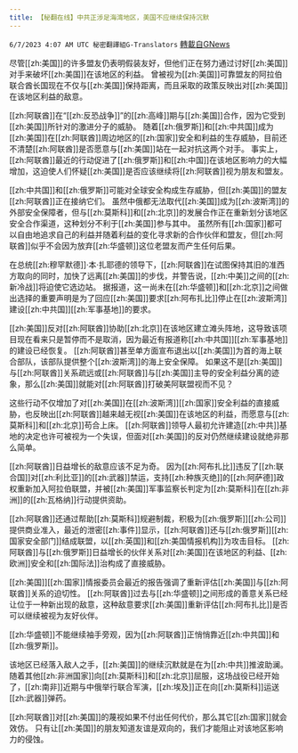 ```yaml
---
title: 【秘翻在线】中共正涉足海湾地区，美国不应继续保持沉默
---
```

`6/7/2023 4:07 AM UTC 秘密翻譯組G-Translators` [轉載自GNews](https://gnews.org/articles/1364090)

        

尽管[[zh:美国]]的许多盟友仍表明假装友好，但他们正在努力通过讨好[[zh:美国]]对手来破坏[[zh:美国]]在该地区的利益。 曾被视为[[zh:美国]]可靠盟友的阿拉伯联合酋长国现在不仅与[[zh:美国]]保持距离，而且采取的政策反映出对[[zh:美国]]在该地区利益的敌意。

 [[zh:阿联酋]]在“[[zh:反恐战争]]”的[[zh:高峰]]期与[[zh:美国]]合作，因为它受到[[zh:美国]]所针对的激进分子的威胁。 随着[[zh:俄罗斯]]和[[zh:中共国]]成为[[zh:美国]]在[[zh:阿联酋]]周边地区的[[zh:国家]]安全和利益的生存威胁，目前还不清楚[[zh:阿联酋]]是否愿意与[[zh:美国]]站在一起对抗这两个对手。 事实上，[[zh:阿联酋]]最近的行动促进了[[zh:俄罗斯]]和[[zh:中国]]在该地区影响力的大幅增加，这迫使人们怀疑[[zh:美国]]是否应该继续将[[zh:阿联酋]]视为朋友和盟友。

 [[zh:中共国]]和[[zh:俄罗斯]]可能对全球安全构成生存威胁，但[[zh:美国]]的盟友[[zh:阿联酋]]正在接纳它们。 虽然中俄都无法取代[[zh:美国]]成为[[zh:波斯湾]]的外部安全保障者，但与[[zh:莫斯科]]和[[zh:北京]]的发展合作正在重新划分该地区安全合作渠道，这种划分不利于[[zh:美国]]参与其中。 虽然所有[[zh:国家]]都可以自由地追求自己的利益并随着利益的变化寻求新的合作伙伴和盟友，但[[zh:阿联酋]]似乎不会因为放弃[[zh:华盛顿]]这位老盟友而产生任何后果。

 在总统[[zh:穆罕默德]]·本·扎耶德的领导下，[[zh:阿联酋]]在试图保持其旧的准西方取向的同时，加快了远离[[zh:美国]]的步伐，并警告说，[[zh:中美]]之间的[[zh:新冷战]]将迫使它选边站。 据报道，这一尚未在[[zh:华盛顿]]和[[zh:北京]]之间做出选择的重要声明是为了回应[[zh:美国]]要求[[zh:阿布扎比]]停止在[[zh:波斯湾]]建设[[zh:中共国]][[zh:军事基地]]的要求。

 [[zh:美国]]反对[[zh:阿联酋]]协助[[zh:北京]]在该地区建立滩头阵地，这导致该项目现在看来只是暂停而不是取消，因为最近有报道称[[zh:中共国]][[zh:军事基地]]的建设已经恢复。 [[zh:阿联酋]]甚至单方面宣布退出以[[zh:美国]]为首的海上联合部队，该部队提供整个[[zh:波斯湾]]的海上安全保障。 如果这不是[[zh:美国]]与[[zh:阿联酋]]关系疏远或[[zh:阿联酋]]与[[zh:美国]]主导的安全利益分离的迹象，那么[[zh:美国]]就能对[[zh:阿联酋]]打破美阿联盟视而不见？

这些行动不仅增加了对[[zh:美国]]在[[zh:波斯湾]][[zh:国家]]安全利益的直接威胁，也反映出[[zh:阿联酋]]越来越无视[[zh:美国]]在该地区的利益，而愿意与[[zh:莫斯科]]和[[zh:北京]]苟合上床。 [[zh:阿联酋]]领导人最初允许建造[[zh:中共]]基地的决定也许可被视为一个失误，但面对[[zh:美国]]的反对仍然继续建设就绝非那么简单。

[[zh:阿联酋]]日益增长的敌意应该不足为奇。 因为[[zh:阿布扎比]]违反了[[zh:联合国]]对[[zh:利比亚]]的[[zh:武器]]禁运，支持[[zh:种族灭绝]]的[[zh:阿萨德]]政权重新加入阿拉伯联盟，并被[[zh:美国]]军事监察长判定为[[zh:莫斯科]]在[[zh:非洲]]的[[zh:瓦格纳]]行动提供资助。

 [[zh:阿联酋]]还通过帮助[[zh:莫斯科]]规避制裁，积极为[[zh:俄罗斯]][[zh:公司]]提供商业准入，最近的泄密[[zh:事件]]显示，[[zh:阿联酋]]还与[[zh:俄罗斯]][[zh:国家安全部门]]结成联盟，以[[zh:英国]]和[[zh:美国情报机构]]为攻击目标。 [[zh:阿联酋]]与[[zh:俄罗斯]]日益增长的伙伴关系对[[zh:美国]]在该地区的利益、[[zh:欧洲]]安全和[[zh:国际法]]治构成了直接威胁。

[[zh:美国]][[zh:国家]]情报委员会最近的报告强调了重新评估[[zh:美国]]与[[zh:阿联酋]]关系的迫切性。 [[zh:阿联酋]]过去与[[zh:华盛顿]]之间形成的善意关系已经让位于一种新出现的敌意，这种敌意要求[[zh:美国]]重新评估[[zh:阿布扎比]]是否可以继续被视为友好伙伴。

[[zh:华盛顿]]不能继续袖手旁观，因为[[zh:阿联酋]]正悄悄靠近[[zh:中共国]]和[[zh:俄罗斯]]。

该地区已经落入敌人之手，[[zh:美国]]的继续沉默就是在为[[zh:中共]]推波助澜。 随着其他[[zh:非洲国家]]向[[zh:莫斯科]]和[[zh:北京]]屈服，这场战役已经开始了，[[zh:南非]]近期与中俄举行联合军演，[[zh:埃及]]正在向[[zh:莫斯科]]运送[[zh:武器]]弹药。

[[zh:阿联酋]]对[[zh:美国]]的蔑视如果不付出任何代价，那么其它[[zh:国家]]就会效仿。 只有让[[zh:美国]]的朋友知道友谊是双向的，我们才能阻止对该地区影响力的侵蚀。
